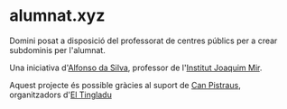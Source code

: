 # alumnat.xyz

Domini posat a disposició del professorat de centres públics per a crear subdominis per l'alumnat.

Una iniciativa d'[Alfonso da Silva](https://twitter.com/alfonsovng), professor de l'[Institut Joaquim Mir](https://agora.xtec.cat/iesjoaquimmir/).

Aquest projecte és possible gràcies al suport de [Can Pistraus](https://canpistraus.cat/), organitzadors d'[El Tingladu](https://www.eltingladu.cat/)
